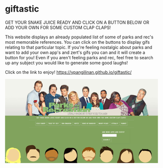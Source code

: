 # giftastic

GET YOUR SNAKE JUICE READY AND CLICK ON A BUTTON BELOW OR ADD YOUR OWN FOR SOME CUSTOM CLAP CLAPS!

This website displays an already populated list of some of parks and rec's most memorable references. You can click on the buttons to display gifs relating to that particular topic. If you're feeling nostalgic about parks and want to add your own app's and zert's gifs you can and it will create a button for you! Even if you aren't feeling parks and rec, feel free to search up any subject you would like to generate some good laughs! 

Click on the link to enjoy! <a href= "https://ypangilinan.github.io/giftastic/" target = "_blank">https://ypangilinan.github.io/giftastic/ </a>

<img src= "images/gifreadme.png">
